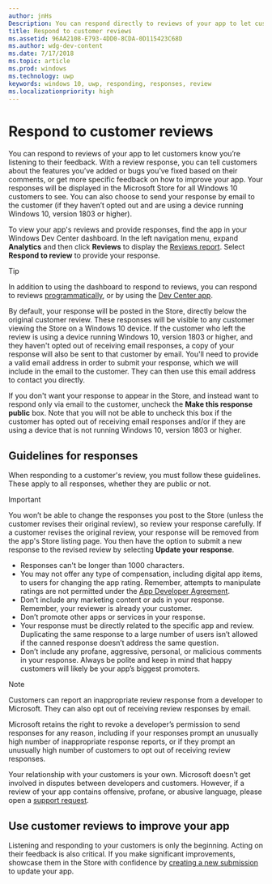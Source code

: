 ```yaml
---
author: jnHs
Description: You can respond directly to reviews of your app to let customers know you’re listening to their feedback.
title: Respond to customer reviews
ms.assetid: 96AA2108-E793-4DD0-8CDA-0D115423C68D
ms.author: wdg-dev-content
ms.date: 7/17/2018
ms.topic: article
ms.prod: windows
ms.technology: uwp
keywords: windows 10, uwp, responding, responses, review
ms.localizationpriority: high
---
```


# Respond to customer reviews


You can respond to reviews of your app to let customers know you’re listening to their feedback. With a review response, you can tell customers about the features you’ve added or bugs you’ve fixed based on their comments, or get more specific feedback on how to improve your app. Your responses will be displayed in the Microsoft Store for all Windows 10 customers to see. You can also choose to send your response by email to the customer (if they haven’t opted out and are using a device running Windows 10, version 1803 or higher).

To view your app's reviews and provide responses, find the app in your Windows Dev Center dashboard. In the left navigation menu, expand **Analytics** and then click **Reviews** to display the [Reviews report](reviews-report.md). Select **Respond to review** to provide your response.

> [!TIP]
> In addition to using the dashboard to respond to reviews, you can respond to reviews [programmatically](../monetize/submit-responses-to-app-reviews.md), or by using the [Dev Center app](https://www.microsoft.com/store/apps/dev-center/9nblggh4r5ws).

By default, your response will be posted in the Store, directly below the original customer review. These responses will be visible to any customer viewing the Store on a Windows 10 device. If the customer who left the review is using a device running Windows 10, version 1803 or higher, and they haven't opted out of receiving email responses, a copy of your response will also be sent to that customer by email.  You'll need to provide a valid email address in order to submit your response, which we will include in the email to the customer. They can then use this email address to contact you directly.

If you don't want your response to appear in the Store, and instead want to respond only via email to the customer, uncheck the **Make this response public** box. Note that you will not be able to uncheck this box if the customer has opted out of receiving email responses and/or if they are using a device that is not running Windows 10, version 1803 or higher.

## Guidelines for responses

When responding to a customer's review, you must follow these guidelines. These apply to all responses, whether they are public or not.

> [!IMPORTANT]
> You won’t be able to change the responses you post to the Store (unless the customer revises their original review), so review your response carefully. If a customer revises the original review, your response will be removed from the app's  Store listing page. You then have the option to submit a new response to the revised review by selecting **Update your response**.

-   Responses can't be longer than 1000 characters.
-   You may not offer any type of compensation, including digital app items, to users for changing the app rating. Remember, attempts to manipulate ratings are not permitted under the [App Developer Agreement](https://docs.microsoft.com/legal/windows/agreements/app-developer-agreement).
-   Don’t include any marketing content or ads in your response. Remember, your reviewer is already your customer.
-   Don’t promote other apps or services in your response.
-   Your response must be directly related to the specific app and review. Duplicating the same response to a large number of users isn’t allowed if the canned response doesn’t address the same question.
-   Don’t include any profane, aggressive, personal, or malicious comments in your response. Always be polite and keep in mind that happy customers will likely be your app’s biggest promoters.

> [!NOTE]
> Customers can report an inappropriate review response from a developer to Microsoft. They can also opt out of receiving review responses by email.
>
> Microsoft retains the right to revoke a developer’s permission to send responses for any reason, including if your responses prompt an unusually high number of inappropriate response reports, or if they prompt an unusually high number of customers to opt out of receiving review responses.

Your relationship with your customers is your own. Microsoft doesn’t get involved in disputes between developers and customers. However, if a review of your app contains offensive, profane, or abusive language, please open a [support request](http://go.microsoft.com/fwlink/p/?LinkID=401178).


## Use customer reviews to improve your app

Listening and responding to your customers is only the beginning. Acting on their feedback is also critical. If you make significant improvements, showcase them in the Store with confidence by [creating a new submission](app-submissions.md) to update your app.
